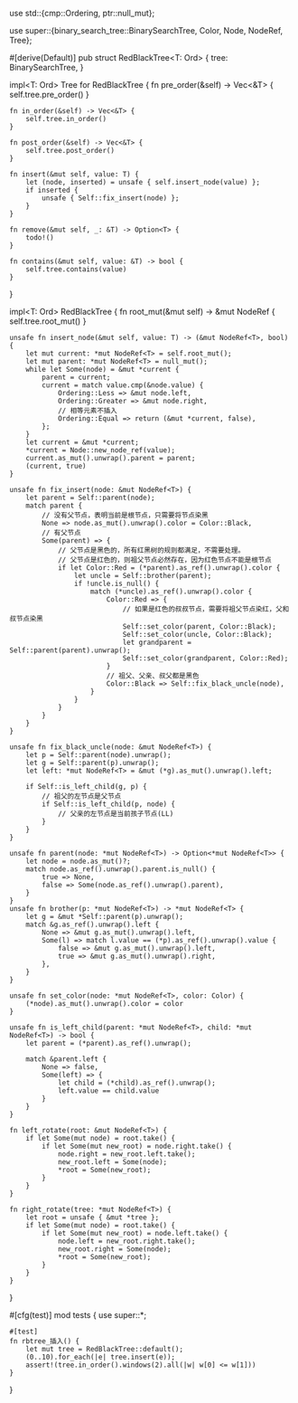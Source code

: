 use std::{cmp::Ordering, ptr::null_mut};

use super::{binary_search_tree::BinarySearchTree, Color, Node, NodeRef, Tree};

#[derive(Default)]
pub struct RedBlackTree<T: Ord> {
    tree: BinarySearchTree<T>,
}

impl<T: Ord> Tree<T> for RedBlackTree<T> {
    fn pre_order(&self) -> Vec<&T> {
        self.tree.pre_order()
    }

    fn in_order(&self) -> Vec<&T> {
        self.tree.in_order()
    }

    fn post_order(&self) -> Vec<&T> {
        self.tree.post_order()
    }

    fn insert(&mut self, value: T) {
        let (node, inserted) = unsafe { self.insert_node(value) };
        if inserted {
            unsafe { Self::fix_insert(node) };
        }
    }

    fn remove(&mut self, _: &T) -> Option<T> {
        todo!()
    }

    fn contains(&mut self, value: &T) -> bool {
        self.tree.contains(value)
    }
}

impl<T: Ord> RedBlackTree<T> {
    fn root_mut(&mut self) -> &mut NodeRef<T> {
        self.tree.root_mut()
    }

    unsafe fn insert_node(&mut self, value: T) -> (&mut NodeRef<T>, bool) {
        let mut current: *mut NodeRef<T> = self.root_mut();
        let mut parent: *mut NodeRef<T> = null_mut();
        while let Some(node) = &mut *current {
            parent = current;
            current = match value.cmp(&node.value) {
                Ordering::Less => &mut node.left,
                Ordering::Greater => &mut node.right,
                // 相等元素不插入
                Ordering::Equal => return (&mut *current, false),
            };
        }
        let current = &mut *current;
        *current = Node::new_node_ref(value);
        current.as_mut().unwrap().parent = parent;
        (current, true)
    }

    unsafe fn fix_insert(node: &mut NodeRef<T>) {
        let parent = Self::parent(node);
        match parent {
            // 没有父节点，表明当前是根节点，只需要将节点染黑
            None => node.as_mut().unwrap().color = Color::Black,
            // 有父节点
            Some(parent) => {
                // 父节点是黑色的，所有红黑树的规则都满足，不需要处理。
                // 父节点是红色的，则祖父节点必然存在，因为红色节点不能是根节点
                if let Color::Red = (*parent).as_ref().unwrap().color {
                    let uncle = Self::brother(parent);
                    if !uncle.is_null() {
                        match (*uncle).as_ref().unwrap().color {
                            Color::Red => {
                                // 如果是红色的叔叔节点，需要将祖父节点染红，父和叔节点染黑
                                Self::set_color(parent, Color::Black);
                                Self::set_color(uncle, Color::Black);
                                let grandparent = Self::parent(parent).unwrap();
                                Self::set_color(grandparent, Color::Red);
                            }
                            // 祖父、父亲、叔父都是黑色
                            Color::Black => Self::fix_black_uncle(node),
                        }
                    }
                }
            }
        }
    }

    unsafe fn fix_black_uncle(node: &mut NodeRef<T>) {
        let p = Self::parent(node).unwrap();
        let g = Self::parent(p).unwrap();
        let left: *mut NodeRef<T> = &mut (*g).as_mut().unwrap().left;

        if Self::is_left_child(g, p) {
            // 祖父的左节点是父节点
            if Self::is_left_child(p, node) {
                // 父亲的左节点是当前孩子节点(LL)
            }
        }
    }

    unsafe fn parent(node: *mut NodeRef<T>) -> Option<*mut NodeRef<T>> {
        let node = node.as_mut()?;
        match node.as_ref().unwrap().parent.is_null() {
            true => None,
            false => Some(node.as_ref().unwrap().parent),
        }
    }
    unsafe fn brother(p: *mut NodeRef<T>) -> *mut NodeRef<T> {
        let g = &mut *Self::parent(p).unwrap();
        match &g.as_ref().unwrap().left {
            None => &mut g.as_mut().unwrap().left,
            Some(l) => match l.value == (*p).as_ref().unwrap().value {
                false => &mut g.as_mut().unwrap().left,
                true => &mut g.as_mut().unwrap().right,
            },
        }
    }

    unsafe fn set_color(node: *mut NodeRef<T>, color: Color) {
        (*node).as_mut().unwrap().color = color
    }

    unsafe fn is_left_child(parent: *mut NodeRef<T>, child: *mut NodeRef<T>) -> bool {
        let parent = (*parent).as_ref().unwrap();

        match &parent.left {
            None => false,
            Some(left) => {
                let child = (*child).as_ref().unwrap();
                left.value == child.value
            }
        }
    }

    fn left_rotate(root: &mut NodeRef<T>) {
        if let Some(mut node) = root.take() {
            if let Some(mut new_root) = node.right.take() {
                node.right = new_root.left.take();
                new_root.left = Some(node);
                *root = Some(new_root);
            }
        }
    }

    fn right_rotate(tree: *mut NodeRef<T>) {
        let root = unsafe { &mut *tree };
        if let Some(mut node) = root.take() {
            if let Some(mut new_root) = node.left.take() {
                node.left = new_root.right.take();
                new_root.right = Some(node);
                *root = Some(new_root);
            }
        }
    }
}

#[cfg(test)]
mod tests {
    use super::*;

    #[test]
    fn rbtree_插入() {
        let mut tree = RedBlackTree::default();
        (0..10).for_each(|e| tree.insert(e));
        assert!(tree.in_order().windows(2).all(|w| w[0] <= w[1]))
    }
}
